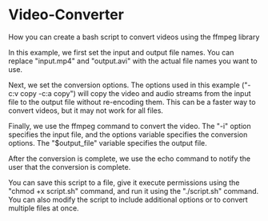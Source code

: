 # Video-Converter
How you can create a bash script to convert videos using the ffmpeg library

In this example, we first set the input and output file names. You can replace "input.mp4" and "output.avi" with the actual file names you want to use.

Next, we set the conversion options. The options used in this example ("-c:v copy -c:a copy") will copy the video and audio streams from the input file to the output file without re-encoding them. This can be a faster way to convert videos, but it may not work for all files.

Finally, we use the ffmpeg command to convert the video. The "-i" option specifies the input file, and the options variable specifies the conversion options. The "$output_file" variable specifies the output file.

After the conversion is complete, we use the echo command to notify the user that the conversion is complete.

You can save this script to a file, give it execute permissions using the "chmod +x script.sh" command, and run it using the "./script.sh" command. You can also modify the script to include additional options or to convert multiple files at once.
